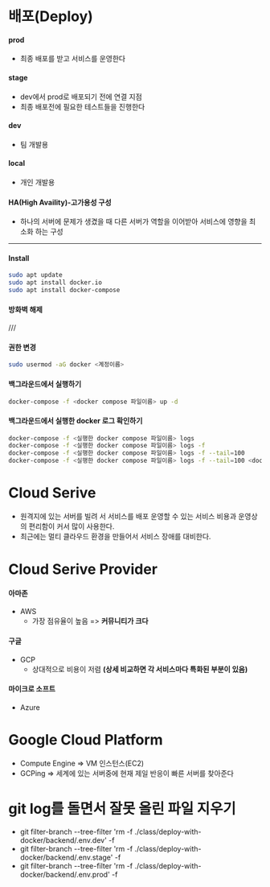 # 배포(Deploy)

#### **prod**

- 최종 배포를 받고 서비스를 운영한다

#### **stage**

- dev에서 prod로 배포되기 전에 연결 지점
- 최종 배포전에 필요한 테스트들을 진행한다

#### **dev**

- 팀 개발용

#### **local**

- 개인 개발용

#### **HA(High Availity)-고가용성 구성**

- 하나의 서버에 문제가 생겼을 때 다른 서버가 역할을 이어받아 서비스에 영향을 최소화 하는 구성

---

#### **Install**

```bash
sudo apt update
sudo apt install docker.io
sudo apt install docker-compose
```

#### **방화벽 해제**

///

#### **권한 변경**

```bash
sudo usermod -aG docker <계정이름>
```

#### **백그라운드에서 실행하기**

```bash
docker-compose -f <docker compose 파일이름> up -d
```

#### **백그라운드에서 실행한 docker 로그 확인하기**

```bash
docker-compose -f <실행한 docker compose 파일이름> logs
docker-compose -f <실행한 docker compose 파일이름> logs -f
docker-compose -f <실행한 docker compose 파일이름> logs -f --tail=100
docker-compose -f <실행한 docker compose 파일이름> logs -f --tail=100 <docker>>
```

# Cloud Serive

- 원격지에 있는 서버를 빌려 서 서비스를 배포 운영할 수 있는 서비스 비용과 운영상의 편리함이 커서 많이 사용한다.
- 최근에는 멀티 클라우드 환경을 만들어서 서비스 장애를 대비한다.

# Cloud Serive Provider

#### 아마존

- AWS
  - 가장 점유율이 높음 => **커뮤니티가 크다**

#### 구글

- GCP
  - 상대적으로 비용이 저렴 **(상세 비교하면 각 서비스마다 특화된 부분이 있음)**

#### 마이크로 소프트

- Azure

# Google Cloud Platform

- Compute Engine => VM 인스턴스(EC2)
- GCPing => 세계에 있는 서버중에 현재 제일 반응이 빠른 서버를 찾아준다

# **git log를 돌면서 잘못 올린 파일 지우기**

- git filter-branch --tree-filter 'rm -f ./class/deploy-with-docker/backend/.env.dev' -f
- git filter-branch --tree-filter 'rm -f ./class/deploy-with-docker/backend/.env.stage' -f
- git filter-branch --tree-filter 'rm -f ./class/deploy-with-docker/backend/.env.prod' -f

